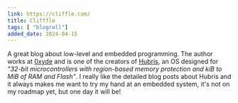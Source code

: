 ```yaml
---
link: https://cliffle.com/
title: Clifffle
tags: [ "blogroll"]
added_date: 2024-04-15
---
```


A great blog about low-level and embedded programming. The author works at 
[0xyde](https://oxide.computer/) and is one of the creators of 
[Hubris](https://cliffle.com/blog/on-hubris-and-humility/), 
an OS designed for *"32-bit microcontrollers with region-based memory protection 
and kiB to MiB of RAM and Flash"*. I really like the detailed blog posts about Hubris
and it always makes me want to try my hand at an embedded system, it's not on my
roadmap yet, but one day it will be!
